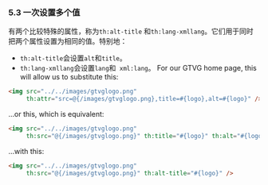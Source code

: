 ### 5.3 一次设置多个值

有两个比较特殊的属性，称为`th:alt-title` 和`th:lang-xmllang`。它们用于同时把两个属性设置为相同的值。特别地：

- `th:alt-title`会设置`alt`和`title`。
- `th:lang-xmllang`会设置`lang`和` xml:lang`。
For our GTVG home page, this will allow us to substitute this:
```html
<img src="../../images/gtvglogo.png" 
     th:attr="src=@{/images/gtvglogo.png},title=#{logo},alt=#{logo}" />
```
…or this, which is equivalent:
```html
<img src="../../images/gtvglogo.png" 
     th:src="@{/images/gtvglogo.png}" th:title="#{logo}" th:alt="#{logo}" />
```
…with this:
```html
<img src="../../images/gtvglogo.png" 
     th:src="@{/images/gtvglogo.png}" th:alt-title="#{logo}" />
```